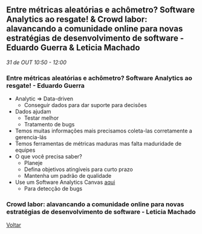 
## Entre métricas aleatórias e achômetro? Software Analytics ao resgate! & Crowd labor: alavancando a comunidade online para novas estratégias de desenvolvimento de software -  Eduardo Guerra & Leticia Machado
_31 de OUT 10:50 - 12:00_

### Entre métricas aleatórias e achômetro? Software Analytics ao resgate! - Eduardo Guerra

* Analytic => Data-driven
    * Conseguir dados para dar suporte para decisões
* Dados ajudam
    * Testar melhor
    * Tratamento de bugs
* Temos muitas informações mais precisamos coleta-las corretamente a gerencia-lás
* Temos ferramentas de métricas maduras mas falta maduridade de equipes
* O que você precisa saber?
    * Planeje
    * Defina objetivos atingíveis para curto prazo
    * Mantenha um padrão de qualidade
* Use um Software Analytics Canvas [aqui](http://ksiresearch.org/seke/seke19paper/seke19paper_146.pdf)
    * Para detecção de bugs
    
### Crowd labor: alavancando a comunidade online para novas estratégias de desenvolvimento de software - Leticia Machado

[Voltar](/webbr2019)
